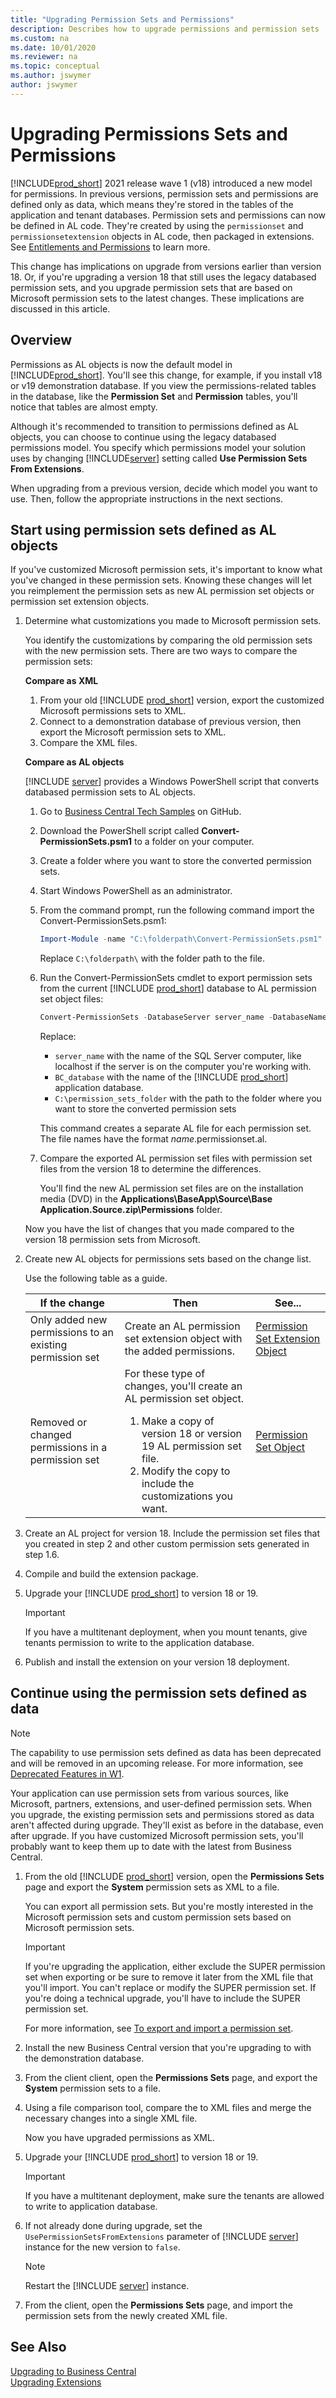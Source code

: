 ```yaml
---
title: "Upgrading Permission Sets and Permissions"
description: Describes how to upgrade permissions and permission sets 
ms.custom: na
ms.date: 10/01/2020
ms.reviewer: na
ms.topic: conceptual
ms.author: jswymer
author: jswymer
---
```

# Upgrading Permissions Sets and Permissions

[!INCLUDE[prod_short](../developer/includes/prod_short.md)] 2021 release wave 1 (v18) introduced a new model for permissions. In previous versions, permission sets and permissions are defined only as data, which means they're stored in the tables of the application and tenant databases. Permission sets and permissions can now be defined in AL code. They're created by using the `permissionset` and `permissionsetextension` objects in AL code, then packaged in extensions. See [Entitlements and Permissions](../developer/devenv-entitlements-and-permissionsets-overview.md) to learn more.

This change has implications on upgrade from versions earlier than version 18. Or, if you're upgrading a version 18 that still uses the legacy databased permission sets, and you upgrade permission sets that are based on Microsoft permission sets to the latest changes. These implications are discussed in this article.

## Overview

Permissions as AL objects is now the default model in [!INCLUDE[prod_short](../developer/includes/prod_short.md)]. You'll see this change, for example, if you install v18 or v19 demonstration database. If you view the permissions-related tables in the database, like the **Permission Set** and **Permission** tables, you'll notice that tables are almost empty.

Although it's recommended to transition to permissions defined as AL objects, you can choose to continue using the legacy databased permissions model. You specify which permissions model your solution uses by changing [!INCLUDE[server](../developer/includes/server.md)] setting called **Use Permission Sets From Extensions**.

When upgrading from a previous version, decide which model you want to use. Then, follow the appropriate instructions in the next sections.

## Start using permission sets defined as AL objects

If you've customized Microsoft permission sets, it's important to know what you've changed in these permission sets. Knowing these changes will let you reimplement the permission sets as new AL permission set objects or permission set extension objects.

1. Determine what customizations you made to Microsoft permission sets.

    You identify the customizations by comparing the old permission sets with the new permission sets. There are two ways to compare the permission sets:  

    **Compare as XML**
    1. From your old [!INCLUDE [prod_short](../developer/includes/prod_short.md)] version, export the customized Microsoft permissions sets to XML.
    2. Connect to a demonstration database of previous version, then export the Microsoft permission sets to XML.
    3. Compare the XML files.

    **Compare as AL objects**

    [!INCLUDE [server](../developer/includes/server.md)] provides a Windows PowerShell script that converts databased permission sets to AL objects. 

    1. Go to [Business Central Tech Samples](https://github.com/microsoft/BCTech/tree/master/samples/PermissionSetConversion) on GitHub.
    2. Download the PowerShell script called **Convert-PermissionSets.psm1** to a folder on your computer.
    3. Create a folder where you want to store the converted permission sets.
    4. Start Windows PowerShell as an administrator.
    5. From the command prompt, run the following command import the Convert-PermissionSets.psm1:

       ```powershell
       Import-Module -name "C:\folderpath\Convert-PermissionSets.psm1"
       ```

       Replace `C:\folderpath\` with the folder path to the file.

    6. Run the Convert-PermissionSets cmdlet to export permission sets from the current [!INCLUDE [prod_short](../developer/includes/prod_short.md)] database to AL permission set object files:

       ```powershell
       Convert-PermissionSets -DatabaseServer server_name -DatabaseName BC_database -Destination "C:\permission_sets_folder"
       ```

       Replace:

       - `server_name` with the name of the SQL Server computer, like localhost if the server is on the computer you're working with.
       - `BC_database` with the name of the [!INCLUDE [prod_short](../developer/includes/prod_short.md)] application database.
       - `C:\permission_sets_folder` with the path to the folder where you want to store the converted permission sets

       This command creates a separate AL file for each permission set. The file names have the format *name*.permissionset.al.

    7. Compare the exported AL permission set files with permission set files from the version 18 to determine the differences.

       You'll find the new AL permission set files are on the installation media (DVD) in the **Applications\BaseApp\Source\Base Application.Source.zip\Permissions** folder.

    Now you have the list of changes that you made compared to the version 18 permission sets from Microsoft.

2. Create new AL objects for permissions sets based on the change list.

    Use the following table as a guide.

   |If the change|Then|See...|
   |----|----|---|
   |Only added new permissions to an existing permission set|Create an AL permission set extension object with the added permissions.|[Permission Set Extension Object](../developer/devenv-permissionset-ext-object.md)|
   |Removed or changed permissions in a permission set|For these type of changes, you'll create an AL permission set object.<ol><li>Make a copy of version 18 or version 19 AL permission set file.</li><li>Modify the copy to include the customizations you want.</li></ol> |[Permission Set Object](../developer/devenv-permissionset-object.md)

3. Create an AL project for version 18. Include the permission set files that you created in step 2 and other custom permission sets generated in step 1.6.

4. Compile and build the extension package.

5. Upgrade your [!INCLUDE [prod_short](../developer/includes/prod_short.md)] to version 18 or 19.

    > [!IMPORTANT]
    > If you have a multitenant deployment, when you mount tenants, give tenants permission to write to the application database.

6. Publish and install the extension on your version 18 deployment.

## Continue using the permission sets defined as data

> [!NOTE]
> The capability to use permission sets defined as data has been deprecated and will be removed in an upcoming release. For more information, see [Deprecated Features in W1](deprecated-features-w1.md).

Your application can use permission sets from various sources, like Microsoft, partners, extensions, and user-defined permission sets. When you upgrade, the existing permission sets and permissions stored as data aren't affected during upgrade. They'll exist as before in the database, even after upgrade. If you have customized Microsoft permission sets, you'll probably want to keep them up to date with the latest from Business Central.

1. From the old [!INCLUDE [prod_short](../developer/includes/prod_short.md)] version, open the **Permissions Sets** page and export the **System** permission sets as XML to a file.

    You can export all permission sets. But you're mostly interested in the Microsoft permission sets and custom permission sets based on Microsoft permission sets.  

    > [!IMPORTANT]
    > If you're upgrading the application, either exclude the SUPER permission set when exporting or be sure to remove it later from the XML file that you'll import. You can't replace or modify the SUPER permission set. If you're doing a technical upgrade, you'll have to include the SUPER permission set.

    For more information, see [To export and import a permission set](/dynamics365/business-central/ui-define-granular-permissions#to-export-and-import-a-permission-set).

2. Install the new Business Central version that you're upgrading to with the demonstration database.
3. From the client client, open the **Permissions Sets** page, and export the **System** permission sets to a file.
4. Using a file comparison tool, compare the to XML files and merge the necessary changes into a single XML file.

    Now you have upgraded permissions as XML.
5. Upgrade your [!INCLUDE [prod_short](../developer/includes/prod_short.md)] to version 18 or 19.

    > [!IMPORTANT]
    > If you have a multitenant deployment, make sure the tenants are allowed to write to application database.

6. If not already done during upgrade, set the `UsePermissionSetsFromExtensions` parameter of [!INCLUDE [server](../developer/includes/server.md)] instance for the new version to `false`.

    > [!NOTE]
    >  Restart the [!INCLUDE [server](../developer/includes/server.md)] instance.
7. From the client, open the **Permissions Sets** page, and import the permission sets from the newly created XML file.

## See Also  

[Upgrading to Business Central](upgrading-to-business-central.md)  
[Upgrading Extensions](../developer/devenv-upgrading-extensions.md)  
